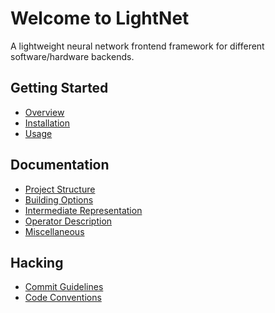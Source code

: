 # Welcome to LightNet

A lightweight neural network frontend framework for different software/hardware
backends.

## Getting Started

* [Overview](Getting-Started.md#overview)
* [Installation](Getting-Started.md#installation)
* [Usage](Getting-Started.md#usage)

## Documentation

* [Project Structure](Documentation/Project-Structure.md)
* [Building Options](Documentation/Building-Options.md)
* [Intermediate Representation](Documentation/Intermediate-Representation.md)
* [Operator Description](Documentation/Operator-Description.md)
* [Miscellaneous](Documentation/Miscellaneous.md)

## Hacking

* [Commit Guidelines](Hacking.md#commit-guidelines)
* [Code Conventions](Hacking.md#code-conventions)
